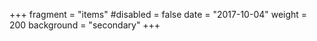 +++
fragment = "items"
#disabled = false
date = "2017-10-04"
weight = 200
background = "secondary"
+++
